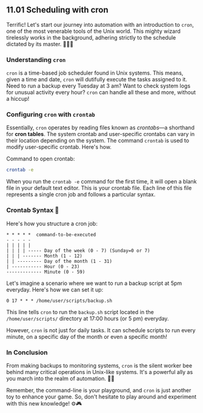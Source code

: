 ## 11.01 Scheduling with cron

Terrific! Let's start our journey into automation with an introduction to `cron`, one of the most venerable tools of the Unix world. This mighty wizard tirelessly works in the background, adhering strictly to the schedule dictated by its master. 🧙‍♂️⏰ 

### Understanding `cron` 

`cron` is a time-based job scheduler found in Unix systems. This means, given a time and date, `cron` will dutifully execute the tasks assigned to it. Need to run a backup every Tuesday at 3 am? Want to check system logs for unusual activity every hour? `cron` can handle all these and more, without a hiccup!

### Configuring `cron` with `crontab`

Essentially, `cron` operates by reading files known as *crontabs*—a shorthand for **cron tables**. The system crontab and user-specific crontabs can vary in their location depending on the system. The command `crontab` is used to modify user-specific crontab. Here's how.

Command to open crontab:
```bash
crontab -e
```

When you run the `crontab -e` command for the first time, it will open a blank file in your default text editor. This is your crontab file. Each line of this file represents a single cron job and follows a particular syntax.

### Crontab Syntax 🧩

Here's how you structure a cron job:

```
* * * * *  command-to-be-executed
- - - - -
| | | | |
| | | | ----- Day of the week (0 - 7) (Sunday=0 or 7)
| | | ------- Month (1 - 12)
| | --------- Day of the month (1 - 31)
| ----------- Hour (0 - 23)
------------- Minute (0 - 59)
```

Let's imagine a scenario where we want to run a backup script at 5pm everyday. Here's how we can set it up:

```
0 17 * * * /home/user/scripts/backup.sh
```

This line tells `cron` to run the `backup.sh` script located in the `/home/user/scripts/` directory at 17:00 hours (or 5 pm) everyday.

However, `cron` is not just for daily tasks. It can schedule scripts to run every minute, on a specific day of the month or even a specific month!

### In Conclusion

From making backups to monitoring systems, `cron` is the silent worker bee behind many critical operations in Unix-like systems. It's a powerful ally as you march into the realm of automation. 🐝💼

Remember, the command-line is your playground, and `cron` is just another toy to enhance your game. So, don't hesitate to play around and experiment with this new knowledge! ⚙️🎮
